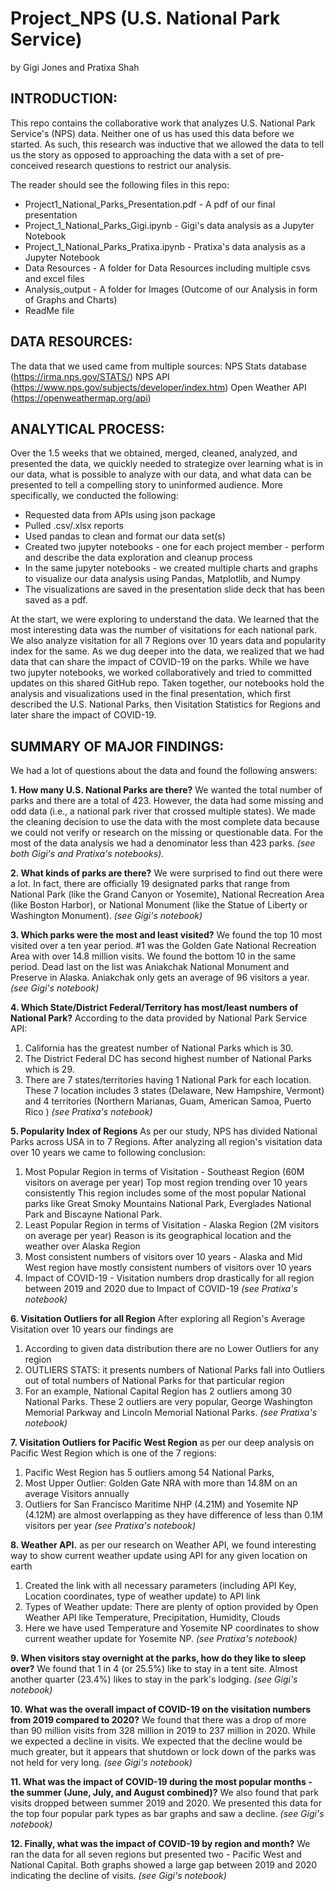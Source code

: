 # Project_NPS (U.S. National Park Service)
by Gigi Jones and Pratixa Shah

## INTRODUCTION: 
This repo contains the collaborative work that analyzes U.S. National Park Service's (NPS) data. Neither one of us has used this data before we started. As such, this research was inductive that we allowed the data to tell us the story as opposed to approaching the data with a set of pre-conceived research questions to restrict our analysis. 

The reader should see the following files in this repo:
  * Project1_National_Parks_Presentation.pdf - A pdf of our final presentation
  * Project_1_National_Parks_Gigi.ipynb - Gigi's data analysis as a Jupyter Notebook 
  * Project_1_National_Parks_Pratixa.ipynb - Pratixa's data analysis as a Jupyter Notebook
  * Data Resources - A folder for Data Resources including multiple csvs and excel files 
  * Analysis_output - A folder for Images (Outcome of our Analysis in form of Graphs and Charts) 
  * ReadMe file

## DATA RESOURCES:
The data that we used came from multiple sources: 
  NPS Stats database (https://irma.nps.gov/STATS/)
  NPS API (https://www.nps.gov/subjects/developer/index.htm)
  Open Weather API (https://openweathermap.org/api) 


## ANALYTICAL PROCESS:
Over the 1.5 weeks that we obtained, merged, cleaned, analyzed, and presented the data, we quickly needed to strategize over learning what is in our data, what is possible to analyze with our data, and what data can be presented to tell a compelling story to uninformed audience. More specifically, we conducted the following:
  * Requested data from APIs using json package
  * Pulled .csv/.xlsx reports
  * Used pandas to clean and format our data set(s)
  * Created two jupyter notebooks - one for each project member - perform and describe the data exploration and cleanup process
  * In the same jupyter notebooks - we created multiple charts and graphs to visualize our data analysis using Pandas, Matplotlib, and Numpy
  * The visualizations are saved in the presentation slide deck that has been saved as a pdf.

At the start, we were exploring to understand the data. We learned that the most interesting data was the number of visitations for each national park. We also analyze visitation for all 7 Regions over 10 years data and popularity index for the same. As we dug deeper into the data, we realized that we had data that can share the impact of COVID-19 on the parks. While we have two jupyter notebooks, we worked collaboratively and tried to committed updates on this shared GitHub repo. Taken together, our notebooks hold the analysis and visualizations used in the final presentation, which first described the U.S. National Parks, then Visitation Statistics for Regions and later share the impact of COVID-19.
  
## SUMMARY OF MAJOR FINDINGS:
We had a lot of questions about the data and found the following answers:

**1. How many U.S. National Parks are there?** We wanted the total number of parks and there are a total of 423. However, the data had some missing and odd data (i.e., a national park river that crossed multiple states). We made the cleaning decision to use the data with the most complete data because we could not verify or research on the missing or questionable data. For the most of the data analysis we had a denominator less than 423 parks. *(see both Gigi's and Pratixa's notebooks).* 

**2. What kinds of parks are there?** We were surprised to find out there were a lot. In fact, there are officially 19 designated parks that range from National Park (like the Grand Canyon or Yosemite), National Recreation Area (like Boston Harbor), or National Monument (like the Statue of Liberty or Washington Monument). *(see Gigi's notebook)* 

**3. Which parks were the most and least visited?** We found the top 10 most visited over a ten year period. #1 was the Golden Gate National Recreation Area with over 14.8 million visits. We found the bottom 10 in the same period. Dead last on the list was Aniakchak National Monument and Preserve in Alaska. Aniakchak only gets an average of 96 visitors a year. *(see Gigi's notebook)* 

**4. Which State/District Federal/Territory has most/least numbers of National Park?**  According to the data provided by National Park Service API: 
  1. California has the greatest number of National Parks which is 30.
  2. The District Federal DC has second highest number of National Parks which is 29.
  3. There are 7 states/territories having 1 National Park for each location. 
   These 7 location includes 3 states (Delaware, New Hampshire, Vermont) and 4 territories (Northern Marianas, Guam, American Samoa, Puerto Rico ) 
 *(see Pratixa's notebook)*

**5. Popularity Index of Regions** As per our study, NPS has divided National Parks across USA in to 7 Regions. 
After analyzing all region's visitation data over 10 years we came to following conclusion:
  1. Most Popular Region in terms of Visitation - Southeast Region (60M visitors on average per year) Top most region trending over 10 years consistently
   This region includes some of the most popular National parks like Great Smoky Mountains National Park, Everglades National Park and Biscayne National Park.
  2. Least Popular Region in terms of Visitation - Alaska Region (2M visitors on average per year)
   Reason is its geographical location and the weather over Alaska Region
  3. Most consistent numbers of visitors over 10 years - Alaska and Mid West region have mostly consistent numbers of visitors over 10 years
  4. Impact of COVID-19 - Visitation numbers drop drastically for all region between 2019 and 2020 due to Impact of COVID-19
  *(see Pratixa's notebook)*

**6. Visitation Outliers for all Region** After exploring all Region's Average Visitation over 10 years our findings are
 1. According to given data distribution there are no Lower Outliers for any region
 2. OUTLIERS STATS: it presents numbers of National Parks fall into Outliers out of total numbers of National Parks for that particular region
 3. For an example, National Capital Region has 2 outliers among 30 National Parks. 
   These 2 outliers are very popular, George Washington Memorial Parkway and Lincoln Memorial National Parks.
 *(see Pratixa's notebook)* 

**7. Visitation Outliers for Pacific West Region** as per our deep analysis on Pacific West Region which is one of the 7 regions:
 1. Pacific West Region has 5 outliers among 54 National Parks,
 2. Most Upper Outlier: Golden Gate NRA with more than 14.8M on an average Visitors annually
 3. Outliers for San Francisco Maritime NHP (4.21M) and Yosemite NP (4.12M) are almost overlapping as they have difference of less than 0.1M visitors per year
 *(see Pratixa's notebook)* 

**8. Weather API.** as per our research on Weather API, we found interesting way to show current weather update using API for any given location on earth
 1. Created the link with all necessary parameters (including API Key, Location coordinates, type of weather update) to API link
 2. Types of Weather update: There are plenty of option provided by Open Weather API like Temperature, Precipitation, Humidity, Clouds
 3. Here we have used Temperature and Yosemite NP coordinates to show current weather update for Yosemite NP.
 *(see Pratixa's notebook)* 

**9. When visitors stay overnight at the parks, how do they like to sleep over?** We found that 1 in 4 (or 25.5%) like to stay in a tent site. Almost another quarter (23.4%) likes to stay in the park's lodging. *(see Gigi's notebook)* 

**10. What was the overall impact of COVID-19 on the visitation numbers from 2019 compared to 2020?** We found that there was a drop of more than 90 million visits from 328 million in 2019 to 237 million in 2020. While we expected a decline in visits. We expected that the decline would be much greater, but it appears that shutdown or lock down of the parks was not held for very long. *(see Gigi's notebook)* 

**11. What was the impact of COVID-19 during the most popular months - the summer (June, July, and August combined)?** We also found that park visits dropped between summer 2019 and 2020. We presented this data for the top four popular park types as bar graphs and saw a decline. *(see Gigi's notebook)*

**12. Finally, what was the impact of COVID-19 by region and month?** We ran the data for all seven regions but presented two - Pacific West and National Capital. Both graphs showed a large gap between 2019 and 2020 indicating the decline of visits. *(see Gigi's notebook)* 

